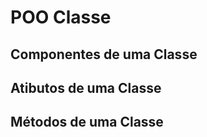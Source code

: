 # POO Classe
>

>
## Componentes de uma Classe
>


>
## Atibutos de uma Classe
>


>

## Métodos de uma Classe

